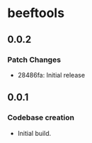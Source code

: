 # beeftools

## 0.0.2

### Patch Changes

- 28486fa: Initial release

## 0.0.1

### Codebase creation

- Initial build.
